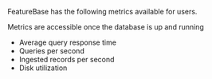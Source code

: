 FeatureBase has the following metrics available for users.

Metrics are accessible once the database is up and running

- Average query response time
- Queries per second
- Ingested records per second
- Disk utilization
